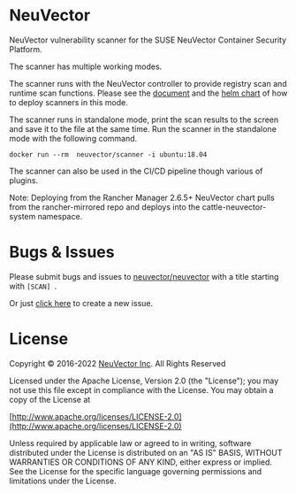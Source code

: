 # NeuVector

NeuVector vulnerability scanner for the SUSE NeuVector Container Security Platform.

The scanner has multiple working modes.

The scanner runs with the NeuVector controller to provide registry scan and runtime scan functions. Please see the [document](https://open-docs.neuvector.com) and the [helm chart](https://github.com/neuvector/neuvector-helm) of how to deploy scanners in this mode.

The scanner runs in standalone mode, print the scan results to the screen and save it to the file at the same time. Run the scanner in the standalone mode with the following command.

```
docker run --rm  neuvector/scanner -i ubuntu:18.04
```

The scanner can also be used in the CI/CD pipeline though various of plugins.

Note: Deploying from the Rancher Manager 2.6.5+ NeuVector chart pulls from the rancher-mirrored repo and deploys into the cattle-neuvector-system namespace.

# Bugs & Issues
Please submit bugs and issues to [neuvector/neuvector](//github.com/neuvector/neuvector/issues) with a title starting with `[SCAN] `.

Or just [click here](//github.com/neuvector/neuvector/issues/new?title=%5BSCAN%5D%20) to create a new issue.

# License

Copyright © 2016-2022 [NeuVector Inc](https://neuvector.com). All Rights Reserved

Licensed under the Apache License, Version 2.0 (the "License");
you may not use this file except in compliance with the License.
You may obtain a copy of the License at

[http://www.apache.org/licenses/LICENSE-2.0](http://www.apache.org/licenses/LICENSE-2.0)

Unless required by applicable law or agreed to in writing, software
distributed under the License is distributed on an "AS IS" BASIS,
WITHOUT WARRANTIES OR CONDITIONS OF ANY KIND, either express or implied.
See the License for the specific language governing permissions and
limitations under the License.

